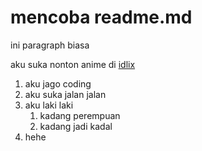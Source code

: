 # mencoba readme.md

ini paragraph biasa

aku suka nonton anime di [idlix](https://tv2.idlixplus.net/)

1. aku jago coding
2. aku suka jalan jalan
3. aku laki laki
    1. kadang perempuan
    2. kadang jadi kadal
4. hehe